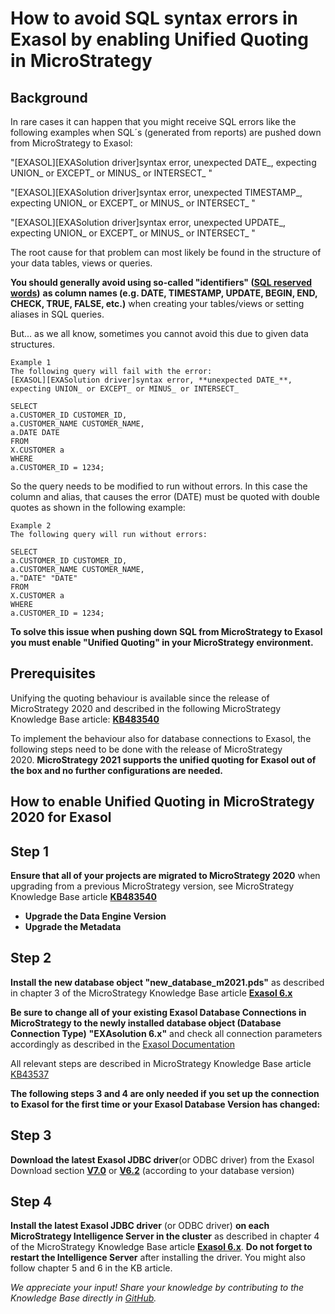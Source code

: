 # How to avoid SQL syntax errors in Exasol by enabling Unified Quoting in MicroStrategy 
## Background

In rare cases it can happen that you might receive SQL errors like the following examples when SQL´s (generated from reports) are pushed down from MicroStrategy to Exasol:

"[EXASOL][EXASolution driver]syntax error, unexpected DATE_, expecting UNION_ or EXCEPT_ or MINUS_ or INTERSECT_ "

"[EXASOL][EXASolution driver]syntax error, unexpected TIMESTAMP_, expecting UNION_ or EXCEPT_ or MINUS_ or INTERSECT_ "

"[EXASOL][EXASolution driver]syntax error, unexpected UPDATE_, expecting UNION_ or EXCEPT_ or MINUS_ or INTERSECT_ "

The root cause for that problem can most likely be found in the structure of your data tables, views or queries. 

**You should generally avoid using so-called "identifiers" ([SQL reserved words](https://docs.exasol.com/sql_references/metadata/metadata_system_tables.htm#EXA_SQL_KEYWORDS))** **as column names (e.g. DATE, TIMESTAMP, UPDATE, BEGIN, END, CHECK, TRUE, FALSE, etc.)** when creating your tables/views or setting aliases in SQL queries.

But... as we all know, sometimes you cannot avoid this due to given data structures.


```
Example 1  
The following query will fail with the error:  
[EXASOL][EXASolution driver]syntax error, **unexpected DATE_**, expecting UNION_ or EXCEPT_ or MINUS_ or INTERSECT_   
  
SELECT  
a.CUSTOMER_ID CUSTOMER_ID,  
a.CUSTOMER_NAME CUSTOMER_NAME,  
a.DATE DATE  
FROM  
X.CUSTOMER a  
WHERE  
a.CUSTOMER_ID = 1234;  

```
So the query needs to be modified to run without errors. In this case the column and alias, that causes the error (DATE) must be quoted with double quotes as shown in the following example:


```
Example 2
The following query will run without errors:

SELECT
a.CUSTOMER_ID CUSTOMER_ID,
a.CUSTOMER_NAME CUSTOMER_NAME,
a."DATE" "DATE"
FROM
X.CUSTOMER a
WHERE
a.CUSTOMER_ID = 1234;
```
**To solve this issue when pushing down SQL from MicroStrategy to Exasol you must enable "Unified Quoting" in your MicroStrategy environment.**

## Prerequisites

Unifying the quoting behaviour is available since the release of MicroStrategy 2020 and described in the following MicroStrategy Knowledge Base article: **[KB483540](https://community.microstrategy.com/s/article/KB483540-Unified-Quoting-Behavior-for-Warehouse-Identifiers?language=en_US)**

To implement the behaviour also for database connections to Exasol, the following steps need to be done with the release of MicroStrategy 2020. **MicroStrategy 2021 supports the unified quoting for Exasol out of the box and no further configurations are needed.**

## How to enable Unified Quoting in MicroStrategy 2020 for Exasol

## Step 1

**Ensure that all of your projects are migrated to MicroStrategy 2020** when upgrading from a previous MicroStrategy version, see MicroStrategy Knowledge Base article **[KB483540](https://community.microstrategy.com/s/article/KB483540-Unified-Quoting-Behavior-for-Warehouse-Identifiers?language=en_US)**

* **Upgrade the Data Engine Version**
* **Upgrade the Metadata**

## Step 2

**Install the new database object "new_database_m2021.pds"** as described in chapter 3 of the MicroStrategy Knowledge Base article **[Exasol 6.x](https://community.microstrategy.com/s/article/Exasol-6-x?language=en_US)**

**Be sure to change all of your existing Exasol Database Connections in MicroStrategy to the newly installed database object (Database Connection Type)** **"EXAsolution 6.x"** and check all connection parameters accordingly as described in the [Exasol Documentation](https://docs.exasol.com/connect_exasol/bi_tools/microstrategy/microstrategyintelligenceserver.htm)

All relevant steps are described in MicroStrategy Knowledge Base article [KB43537](https://community.microstrategy.com/s/article/KB43537-How-to-install-DBMS-objects-provided-by-MicroStrategy?language=en_US)

**The following steps 3 and 4 are only needed if you set up the connection to Exasol for the first time or your Exasol Database Version has changed:**

## Step 3

**Download the latest Exasol JDBC driver**(or ODBC driver) from the Exasol Download section **[V7.0](https://www.exasol.com/portal/display/DOWNLOAD/7.0)** or **[V6.2](https://www.exasol.com/portal/display/DOWNLOAD/6.2)** (according to your database version)

## Step 4

**Install the latest Exasol JDBC driver** (or ODBC driver) **on each MicroStrategy Intelligence Server in the cluster** as described in chapter 4 of the MicroStrategy Knowledge Base article **[Exasol 6.x](https://community.microstrategy.com/s/article/Exasol-6-x?language=en_US)**. **Do not forget to restart the Intelligence Server** after installing the driver. You might also follow chapter 5 and 6 in the KB article.

*We appreciate your input! Share your knowledge by contributing to the Knowledge Base directly in [GitHub](https://github.com/exasol/public-knowledgebase).* 